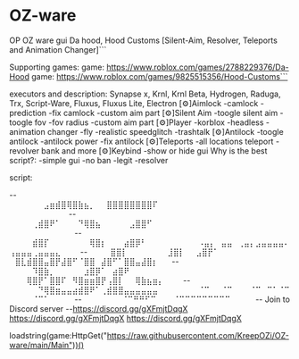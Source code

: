 # OZ-ware
OP OZ ware gui Da hood, Hood Customs [Silent-Aim, Resolver, Teleports and Animation Changer]```

Supporting games:
game: https://www.roblox.com/games/2788229376/Da-Hood
game: https://www.roblox.com/games/9825515356/Hood-Customs```

executors and description:
Synapse x, Krnl, Krnl Beta, Hydrogen, Raduga, Trx, Script-Ware, Fluxus, Fluxus Lite, Electron
[⚙]Aimlock
-camlock
-prediction
-fix camlock
-custom aim part
[⚙]Silent Aim
-toogle silent aim
-toogle fov
-fov radius
-custom aim part
[⚙]Player
-korblox
-headless
-animation changer
-fly
-realistic speedglitch
-trashtalk
[⚙]Antilock
-toogle antilock
-antilock power
-fix antilock
[⚙]Teleports
-all locations teleport
-revolver bank and more
[⚙]Keybind
-show or hide gui
Why is the best script?:
-simple gui
-no ban
-legit
-resolver

script:

--⠀⠀⠀⠀⠀⠀⣠⣶⣾⣿⢿⣿⣷⣦⡀⠀⠀⣿⣿⣿⣿⣿⣿⣿⣿⠏⠀⠀⠀⠀⠀⠀⠀⠀⠀⠀⠀⠀⠀⠀⠀⠀⠀⠀⠀⠀⠀⠀⠀⠀⠀⠀⠀⠀⠀⠀⠀⠀⠀
--⠀⠀⠀⠀⢀⣾⣿⠟⠁⠀⠀⠀⠙⢿⣿⣦⠀⠀⠀⠀⠀⣠⣿⣿⠋⠀⠀⠀⠀⠀⠀⠀⠀⠀⠀⠀⠀⠀⠀⠀⠀⠀⠀⠀⠀⠀⠀⠀⠀⠀⠀⠀⠀⠀⠀⠀⠀⠀⠀⠀
--⠀⠀⠀⠀⣾⣿⡏⠀⠀⠀⠀⠀⠀⠀⢿⣿⡆⠀⠀⠀⣴⣿⡿⠃⠀⠀⠀⠀⠀⠀⠀⠀⠀⠠⣤⡄⠀⣤⣤⠀⢀⣤⡄⣠⣤⣤⣤⣤⠄⢠⣤⣤⣤⢀⣤⣤⣤⣄⠀⠀⠀
--⠀⠀⠀⠀⣿⣿⡇⠀⠀⠀⠀⠀⠀⠀⣸⣿⡇⠀⠀⣠⣿⡟⠁⠀⠀⠀⠀⠀⠀⠀⠀⠀ ⠀⣿⣇⣾⣿⣿⣤⣿⡟⣼⣿⠋⠈⣿⣿⠀⣼⣿⠋⠁⣿⣿⣤⣼⣿⡆⠀⠀
--⠀⠀⠀⠀⠹⣿⣷⡀⠀⠀⠀⠀⠀⣰⣿⡿⠁⠀⣴⣿⠟⠀⠀⠀⠀⠀⠀⠀⠀⠀ ⠀⠀⠀⢿⣿⡟⠁⣿⣿⠏⠀⠻⣿⣶⣶⣿⡟⢠⣿⡇⠀⠀⢿⣷⣦⣶⡄⠀⠀⠀
--⠀⠀⠀⠀⠀⠙⢿⣿⣶⣤⣤⣴⣾⣿⠟⠁⢀⣾⣿⣿⣤⣤⣤⣤⣤⣤⠀⠀⠀⠀⠀⠀⠀⠈⠉⠀⠀⠈⠉⠀⠀⠀⠈⠉⠀⠉⠁⠈⠉⠀⠀⠀⠀⠈⠉⠁⠀⠀⠀⠀
--⠀⠀⠀⠀⠀⠀⠀⠈⠉⠛⠛⠋⠉⠀⠀⠀⠈⠉⠉⠉⠉⠉⠉⠉⠉⠉⠀⠀⠀⠀ 
--  Join to Discord server
--https://discord.gg/gXFmjtDqgX           https://discord.gg/gXFmjtDqgX           https://discord.gg/gXFmjtDqgX


loadstring(game:HttpGet("https://raw.githubusercontent.com/KreepOZi/OZ-ware/main/Main"))()
